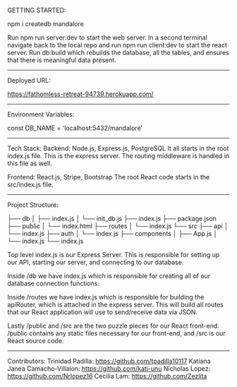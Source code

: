 GETTING STARTED:

npm i
createdb mandalore

Run npm run server:dev to start the web server. In a second terminal navigate back to the local repo and run npm run client:dev to start the react server. Run db:build which rebuilds the database, all the tables, and ensures that there is meaningful data present.

______________________________________________________________________________

Deployed URL: 

https://fathomless-retreat-94739.herokuapp.com/

______________________________________________________________________________

Environment Variables:

const DB_NAME = 'localhost:5432/mandalore'

______________________________________________________________________________

Tech Stack:
Backend: Node.js, Express.js, PostgreSQL
It all starts in the root index.js file. This is the express server. The routing middleware is handled in this file as well.

Frontend: React.js, Stripe, Bootstrap
The root React code starts in the src/index.js file.
______________________________________________________________________________

Project Structure:

├── db
│   ├── index.js
│   └── init_db.js
├── index.js
├── package.json
├── public
│   └── index.html
├── routes
│   └── index.js
└── src
    ├── api
    │   └── index.js
    ├── auth
    │   └── index.js
    ├── components
    │   ├── App.js
    │   └── index.js
    └── index.js

Top level index.js is our Express Server. This is responsible for setting up our API, starting our server, and connecting to our database.

Inside /db we have index.js which is responsible for creating all of our database connection functions.

Inside /routes we have index.js which is responsible for building the apiRouter, which is attached in the express server. This will build all routes that our React application will use to send/receive data via JSON.

Lastly /public and /src are the two puzzle pieces for our React front-end. /public contains any static files necessary for our front-end, and /src is our React source code.

______________________________________________________________________________
Contributors:
Trinidad Padilla: https://github.com/tpadilla10117
Katiana Janea Camacho-Villalon: https://github.com/kati-unu
Nicholas Lopez: https://github.com/Nrlopez16
Cecilia Lam: https://github.com/Zezlita

